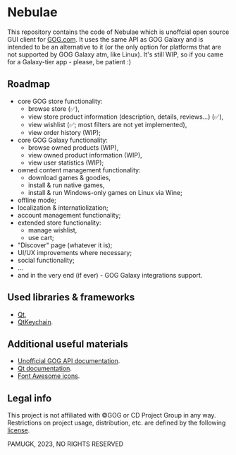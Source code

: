 # Nebulae

This repository contains the code of Nebulae which is unoffcial open source GUI client for [GOG.com](https://www.gog.com). It uses the same API as GOG Galaxy and is intended to be an alternative to it (or the only option for platforms that are not supported by GOG Galaxy atm, like Linux).
It's still WIP, so if you came for a Galaxy-tier app - please, be patient :)

## Roadmap

* core GOG store functionality:
	- browse store (✅),
	- view store product information (description, details, reviews...) (✅),
	- view wishlist (✅; most filters are not yet implemented),
	- view order history (WIP);
* core GOG Galaxy functionality:
	- browse owned products (WIP),
	- view owned product information (WIP),
	- view user statistics (WIP);	
* owned content management functionality:
	- download games & goodies,
	- install & run native games,
	- install & run Windows-only games on Linux via Wine;
* offline mode;
* localization & internatiolization;
* account management functionality;
* extended store functionality:
	- manage wishlist,
	- use cart;
* "Discover" page (whatever it is);
* UI/UX improvements where necessary;
* social functionality;
* ...
* and in the very end (if ever) - GOG Galaxy integrations support.

## Used libraries & frameworks

* [Qt](https://www.qt.io/),
* [QtKeychain](https://github.com/frankosterfeld/qtkeychain/).

## Additional useful materials

* [Unofficial GOG API documentation](https://gogapidocs.readthedocs.io/en/latest/#).
* [Qt documentation](https://doc.qt.io/).
* [Font Awesome icons](https://fontawesome.com/).

## Legal info

This project is not affiliated with ©GOG or CD Project Group in any way. Restrictions on project usage, distribution, etc. are defined by the following [license](./LICENSE).

PAMUGK, 2023, NO RIGHTS RESERVED
